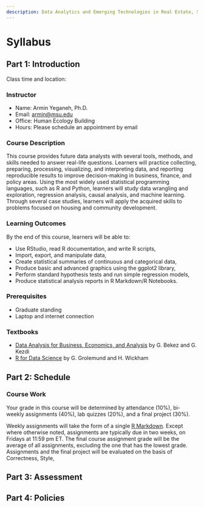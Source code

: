 ```yaml
---
description: Data Analytics and Emerging Technologies in Real Estate, Spring 2023
---
```


# Syllabus

## Part 1: Introduction <a href="#part-1-course-information" id="part-1-course-information"></a>

Class time and location:

### Instructor <a href="#instructor" id="instructor"></a>

* Name: Armin Yeganeh, Ph.D.
* Email: armin@msu.edu
* Office: Human Ecology Building
* Hours: Please schedule an appointment by email

### Course Description <a href="#instructor" id="instructor"></a>

This course provides future data analysts with several tools, methods, and skills needed to answer real-life questions. Learners will practice collecting, preparing, processing, visualizing, and interpreting data, and reporting reproducible results to improve decision-making in business, finance, and policy areas. Using the most widely used statistical programming languages, such as R and Python, learners will study data wrangling and exploration, regression analysis, causal analysis, and machine learning. Through several case studies, learners will apply the acquired skills to problems focused on housing and community development.

### Learning Outcomes

By the end of this course, learners will be able to:&#x20;

* Use RStudio, read R documentation, and write R scripts,&#x20;
* Import, export, and manipulate data,
* Create statistical summaries of continuous and categorical data,&#x20;
* Produce basic and advanced graphics using the ggplot2 library,
* Perform standard hypothesis tests and run simple regression models,
* Produce statistical analysis reports in R Markdown/R Notebooks.

### Prerequisites

* Graduate standing
* Laptop and internet connection&#x20;

### Textbooks

* [Data Analysis for Business, Economics, and Analysis](https://www.amazon.com/Data-Analysis-Business-Economics-Policy/dp/1108483011) by G. Bekez and G. Kezdi
* [R for Data Science](https://r4ds.had.co.nz/) by G. Grolemund and H. Wickham

## Part 2: Schedule <a href="#part-1-course-information" id="part-1-course-information"></a>



### Course Work

Your grade in this course will be determined by attendance (10%), bi-weekly assignments (40%), lab quizzes (20%), and a final project (30%).

Weekly assignments will take the form of a single [R Markdown](https://rmarkdown.rstudio.com/). Except where otherwise noted, assignments are typically due in two weeks, on Fridays at 11:59 pm ET. The final course assignment grade will be the average of all assignments, excluding the one that has the lowest grade. Assignments and the final project will be evaluated on the basis of Correctness, Style,&#x20;

## Part 3: Assessment <a href="#part-1-course-information" id="part-1-course-information"></a>

## Part 4: Policies <a href="#part-1-course-information" id="part-1-course-information"></a>
